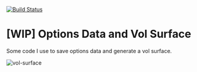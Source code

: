 [![Build Status](https://travis-ci.org/ikmckenz/vol_surface.svg?branch=master)](https://travis-ci.org/ikmckenz/vol_surface)

# [WIP] Options Data and Vol Surface

Some code I use to save options data and generate a vol surface.


![vol-surface](https://s3-us-west-2.amazonaws.com/optionsdatafromyahoo/iv.png)
